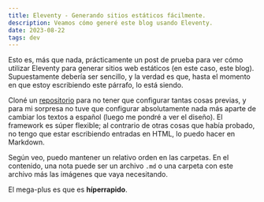 ```yaml
---
title: Eleventy - Generando sitios estáticos fácilmente.
description: Veamos cómo generé este blog usando Eleventy.
date: 2023-08-22
tags: dev
---
```

Esto es, más que nada, prácticamente un post de prueba para ver cómo utilizar Eleventy para generar sitios web estáticos (en este caso, este blog). Supuestamente debería ser sencillo, y la verdad es que, hasta el momento en que estoy escribiendo este párrafo, lo está siendo.

Cloné un [repositorio](https://github.com/11ty/eleventy-base-blog) para no tener que configurar tantas cosas previas, y para mi sorpresa no tuve que configurar absolutamente nada más aparte de cambiar los textos a español (luego me pondré a ver el diseño). El framework es súper flexible; al  contrario de otras cosas que había probado, no tengo que estar escribiendo entradas en HTML, lo puedo hacer en Markdown.

<!-- {% image "./possum.png", "A possum parent and two possum kids hanging from the iconic red balloon" %} -->

Según veo, puedo mantener un relativo orden en las carpetas. En el contenido, una nota puede ser un archivo ```.md``` o una carpeta con este archivo más las imágenes que vaya necesitando.

El mega-plus es que es **híperrapido**.